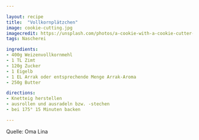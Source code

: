 ```yaml
---

layout: recipe
title:  "Vollkornplätzchen"
image: cookie-cutting.jpg
imagecredit: https://unsplash.com/photos/a-cookie-with-a-cookie-cutter-in-the-shape-of-a-heart-and-a-star-uT7Ka-7oo4o
tags: Nascherei

ingredients:
- 400g Weizenvollkornmehl
- 1 TL Zimt
- 120g Zucker
- 1 Eigelb
- 1 EL Arrak oder entsprechende Menge Arrak-Aroma
- 250g Butter

directions:
- Knetteig herstellen
- ausrollen und ausradeln bzw. -stechen
- bei 175° 15 Minuten backen

---
```

Quelle: Oma Lina